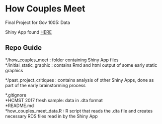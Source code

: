 # How Couples Meet

Final Project for Gov 1005: Data

Shiny App found [HERE](https://shivi-a.shinyapps.io/how_couples_meet/)

Repo Guide
------
*/how_couples_meet : folder containing Shiny App files  
*/initial_static_graphic : contains Rmd and html output of some early static graphics  
 
*/past_project_critiques : contains analysis of other Shiny Apps, done as part of the early brainstorming process   
  
*.gitignore  
*HCMST 2017 fresh sample: data in .dta format  
*README.md  
*how_couples_meet_data.R : R script that reads the .dta file and creates necessary RDS files read in by the Shiny App  


